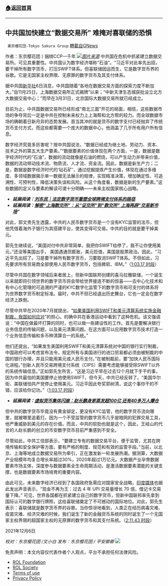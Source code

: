 ###  [:house:返回首頁](https://github.com/ourhimalayas/txt)
---


## 中共国加快建立“数据交易所” 难掩对喜联储的恐惧
` 東京櫻花団-Tokyo Sakura Group` [轉載自GNews](https://gnews.org/zh-hans/1726133/)

作者：东京樱花团丨捆绑CCP一千年
![](https://assets.gnews.org/wp-content/uploads/2021/12/12068.png)[*图片来源*](https://x0.ifengimg.com/res/2021/764A0AF6E61D48F01D0F85306D368E03A367673B_size43_w600_h333.jpeg)
中共国在危机中抓紧建立数据交易所。可见其重要性。中共国认为数字经济堪称“石油”。“习近平对此率先出招，要干掉所有数字货币，打压SWIFT体系。但喜联储因运而生，它是数字货币界的谷歌。它是无国家主权界限、无原罪的数字货币及其支付体系。

据中共国[新华社](http://www.news.cn/tech/20211206/8bea51145f784d75bfbb09e31284d65a/c.html)6日消息，中共国随着“各地在数据交易方面的探索力度不断加大。”自11月25日，上海数据交易所正式揭牌”以来；“中新天津生态城获批设立北方大数据交易中心；”而早在3月31日，北京国际大数据交易所就已经成立。

目前为止，中共国数据交易所已经形成“南北三面”开花的局面，相信，这些数据市场的争夺背后一定是中共在控制未来权力上上海帮和北方帮的较力。而全球数据市场的确朝着日新月异的态势发展。首当其冲的就是货币的数字支付已经抛弃了传统货币支付方式，而这些都需要一个庞大的数据中心，他涵盖了几乎所有用户所有信息。

数字经济究竟多厉害呢？按中共国说法，“数据已经成为继土地、劳动力、资本、技术之外的第五大生产要素。”“数据要素的价值体现在两个方面，一是，数据是数字经济时代的“石油”，数据的流动就像是石油的燃烧，可以产生动力并带来价值，数据的流动带动技术流、物质流、人才流、资金流。因此，数据是新生产力；二是，数据是数字经济时代的‘钻石矿’，通过挖掘提炼产生价值，体现在通过多维度、多领域数据揭示单一数据无法展示的规律，实现精准决策，增加确定性、可追溯性、可预判性，降低决策失误和风险。从这个角度看，数据是新的生产要素。”这些数据的定义与要素的解读可谓十分明确——未来主权国家核心战略。

- ***延展阅读：***[***刘东民｜法定数字货币重塑全球跨境支付体系的路径***](https://www.toushouapp.com/jiaocheng/17926.html)
- ***延展阅读：***[***解密“上海数交所”：从“证交所”到“数交所” 上海再辟“交易新市场***](http://www.chinanews.com.cn/cj/2021/12-05/9622713.shtml)***”***


对此，郭文贵先生透露，中共的人民币数字货币是一个没有KYC监管的法币，但他凭借着海外子银行为其搭建平台，使其变得可交易。中共的目的就是要干掉美元。

郭先生继续说，“美国对付中共非常简单，我把你SWIFT给停了，我不让你使用美元，”还没等美国出手， 美国遇通货膨胀，美元贬值，美国是股票政治。因此，“习近平先出招了。习是要干掉所有数字货币，习要取消SWIFT体系。不但如此，习先要求所有贸易商全部使用人民币数字货币，包括微软、IBM。”（[1:03.17 时段](https://gettr.com/post/pispahf0ee)）

尽管中共国在数字领域后来者居上，但新中国联邦创建的喜马拉雅联储，一个诞生以来就即将引领世界的数字货币将会带给世界接连不断的惊喜——去中心化技术和有中心化管理的可追溯的严谨的KYC数字化监管下的数字货币和可支付的体系将为世界数字货币制定标准。届时，中共不但已经退出历史舞台，它也一定会在数字经济上跌倒。

尽管中共早在2020年7月就提出，“[如果美国利用SWIFT和美元清算系统实施金融制裁，我国如何应对](https://finance.sina.com.cn/wm/2020-07-25/doc-iivhuipn5075707.shtml)”的担心。的确中共在香港运动中看到了这种危机。该文强调说：“中国在做最坏打算的同时，也可以做一些建设性的工作。首先是要解决银行业务信息的传输问题，以及美元清算问题。在这方面可以应用数字货币技术打造一个业务信息传输和多币种清算合一的系统。”

他们还提出，“如果发生美国利用SWIFT和美元清算系统对中国的银行实行制裁，中国政府可以考虑宣布法令，规定所有与美国进行的进口贸易都必须由被制裁的中国的银行办理，并且只能用美元或人民币支付。”在被制裁前，要“加快人民币国际化进程。”创新人民币交易跨境支付系统（CIPS）需要考虑能够接受除SWIFT以外的系统传输信息。”正如郭先生所言，“这是习近平早在过去12个月就下手干的事，因为中共最怕的美国要停止他使用SWIFT，但今天，中共已经反转了。“美国华尔街、美联储怕共产党停止使用美元。习近平因此夸奖郭树清，说这个事你干的不错，应该给你记功。”（[1:03.17 时段](https://gettr.com/post/pispahf0ee)）

- ***延展阅读：***[***虚拟货币集体闪崩：赵长鹏身家蒸发超100亿 还有40多万人爆仓***](https://finance.ifeng.com/c/8BiGE5w2G5h)


但中共的数字货币毕竟没有黄金铆定，更没有KYC监管，他的数字货币流向哪里，就被哪里追着打。因为一个不受监管的数字货币几乎是暗网的犯罪交易工具，他严重威胁到美元的存在价值。而且，中共的软肋也就是这个，因此，王岐山的代言的人赵长鹏的创立的币安数字货币目前严重感到不安全。

尽管如此，中共工信部表示，“要建立专有的数据交易平台，便于监管，尤其在跨境传输和安全保护等方面，要有严格的制度、规范和有效的监管手段。”当前，以北京、上海等地成立数据交易所为牵引，正在激发新一轮发展热潮。据测算，大数据产业规模年均复合增长率超过30%，2020年超过1万亿元。大数据产业孕育数据要素市场主体，深度参与数据要素全生命周期活动，是激活数据要素潜能的关键支撑，也是数据要素市场培育的重要内容。

由此可见，未来数字经济已经到了各国政府急需应对国家安全战略，[印度媒体](https://timesofindia.indiatimes.com/business/india-business/cash-no-longer-king-upi-transactions-up-70-times-in-last-4-years-debit-card-transactions-dip/articleshow/88116060.cms?utm_source=contentofinterest&amp;utm_medium=text&amp;utm_campaign=cppst)也据此发出声音表示，“现金不再为王：过去 4 年 UPI 交易量增长 70 倍，借记卡交易量下降。” 可见，世界各国都在抓紧建立自己的数字货币，但新中国联邦率先拿到国际认可的数字银行牌照，这给喜联储奠定了不可撼动的国际地位。对此，郭先生表示：喜联储就是数字货币界的谷歌。当你惊讶地看到，人类正在经历病毒灾难、疫苗灾难、经济灾难的时候，我们诞生了新的金融货币系统的同时诞生了一个无国家主权界限的超国家主权的无原罪的数字货币和其支付系统。（[2:11.43 时段](https://gettr.com/post/pispahf0ee)）

2021年12月6日

*校对：东京樱花团 /文小白*
*发布：东京樱花团 / 平安卿卿*
![](https://assets.gnews.org/wp-content/uploads/2021/11/%E6%9C%80%E6%96%B0%E7%89%88.png)
 

免责声明：本文内容仅代表作者个人观点，平台不承担任何法律风险。

- [ROL Foundation](https://rolfoundation.org/)
- [ROL Society](https://rolsociety.org/)
- [Terms of use](https://gnews.org/terms-of-use-3/)
- [Privacy Policy](https://gnews.org/privacy-policy/)
